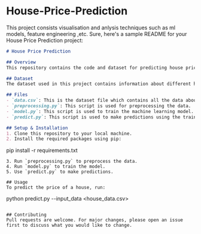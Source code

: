 # House-Price-Prediction
This project consists visualisation and anlysis techniques such as ml models, feature engineering ,etc.
Sure, here's a sample README for your House Price Prediction project:

```markdown
# House Price Prediction

## Overview
This repository contains the code and dataset for predicting house prices. The goal of this project is to build a machine learning model that can accurately predict the price of a house based on various features.

## Dataset
The dataset used in this project contains information about different houses in a particular area. Each row in the dataset represents a house and contains features such as the number of bedrooms, number of bathrooms, total area, location, etc.

## Files
- `data.csv`: This is the dataset file which contains all the data about the houses.
- `preprocessing.py`: This script is used for preprocessing the data.
- `model.py`: This script is used to train the machine learning model.
- `predict.py`: This script is used to make predictions using the trained model.

## Setup & Installation
1. Clone this repository to your local machine.
2. Install the required packages using pip:
   ```
   pip install -r requirements.txt
   ```
3. Run `preprocessing.py` to preprocess the data.
4. Run `model.py` to train the model.
5. Use `predict.py` to make predictions.

## Usage
To predict the price of a house, run:
```
python predict.py --input_data <house_data.csv>
```

## Contributing
Pull requests are welcome. For major changes, please open an issue first to discuss what you would like to change.
